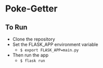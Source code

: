 # Poke-Getter

## To Run

* Clone the repository
* Set the FLASK_APP environment variable 
  * `$ export FLASK_APP=main.py`
* Then run the app
  * `$ flask run`